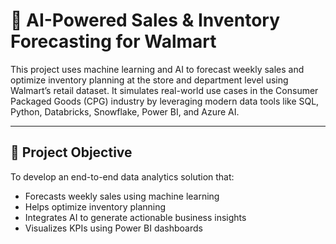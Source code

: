 # 🧠 AI-Powered Sales & Inventory Forecasting for Walmart

This project uses machine learning and AI to forecast weekly sales and optimize inventory planning at the store and department level using Walmart’s retail dataset. It simulates real-world use cases in the Consumer Packaged Goods (CPG) industry by leveraging modern data tools like SQL, Python, Databricks, Snowflake, Power BI, and Azure AI.

---

## 📌 Project Objective

To develop an end-to-end data analytics solution that:
- Forecasts weekly sales using machine learning
- Helps optimize inventory planning
- Integrates AI to generate actionable business insights
- Visualizes KPIs using Power BI dashboards
